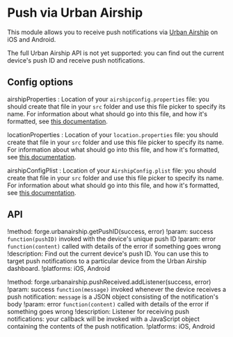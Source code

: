 Push via Urban Airship
==================================

This module allows you to receive push notifications via [Urban Airship](http://urbanairship.com/) on iOS and Android.

The full Urban Airship API is not yet supported: you can find out the current device's push ID and receive push notifications.

## Config options

airshipProperties
: Location of your `airshipconfig.properties` file: you should create that file in your `src` folder and use this file picker to specify its name. For information about what should go into this file, and how it's formatted, see [this documentation](http://docs.urbanairship.com/build/android.html#setting-up-gcm-support-for-your-app).

locationProperties
: Location of your `location.properties` file: you should create that file in your `src` folder and use this file picker to specify its name. For information about what should go into this file, and how it's formatted, see [this documentation](http://docs.urbanairship.com/build/android_location.html#location-properties).

airshipConfigPlist
: Location of your `AirshipConfig.plist` file: you should create that file in your `src` folder and use this file picker to specify its name. For information about what should go into this file, and how it's formatted, see [this documentation](http://docs.urbanairship.com/build/ios.html#create-airshipconfig-plist).

## API

!method: forge.urbanairship.getPushID(success, error)
!param: success `function(pushID)` invoked with the device's unique push ID
!param: error `function(content)` called with details of the error if something goes wrong
!description: Find out the current device's push ID. You can use this to target push notifications to a particular device from the Urban Airship dashboard.
!platforms: iOS, Android

!method: forge.urbanairship.pushReceived.addListener(success, error)
!param: success `function(message)` invoked whenever the device receives a push notification: `message` is a JSON object consisting of the notification's body
!param: error `function(content)` called with details of the error if something goes wrong
!description: Listener for receiving push notifications: your callback will be invoked with a JavaScript object containing the contents of the push notification.
!platforms: iOS, Android